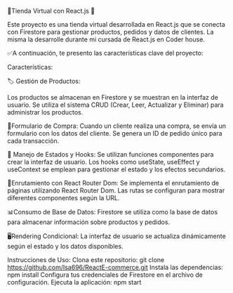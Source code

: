🌟Tienda Virtual con React.js 🛒

Este proyecto es una tienda virtual desarrollada en React.js que se conecta con Firestore para gestionar productos, pedidos y datos de clientes. 
La misma la desarrolle durante mi cursada de React.js en Coder house.

✅A continuación, te presento las características clave del proyecto:

Características:

🏷 Gestión de Productos:

Los productos se almacenan en Firestore y se muestran en la interfaz de usuario.
Se utiliza el sistema CRUD (Crear, Leer, Actualizar y Eliminar) para administrar los productos.

📄Formulario de Compra:
Cuando un cliente realiza una compra, se envía un formulario con los datos del cliente.
Se genera un ID de pedido único para cada transacción.

🎣 Manejo de Estados y Hooks:
Se utilizan funciones componentes para crear la interfaz de usuario.
Los hooks como useState, useEffect y useContext se emplean para gestionar el estado y los efectos secundarios.

🔗Enrutamiento con React Router Dom:
Se implementa el enrutamiento de páginas utilizando React Router Dom.
Las rutas se configuran para mostrar diferentes componentes según la URL.

📊Consumo de Base de Datos:
Firestore se utiliza como la base de datos para almacenar información sobre productos y pedidos.

🖥Rendering Condicional:
La interfaz de usuario se actualiza dinámicamente según el estado y los datos disponibles.

Instrucciones de Uso:
Clona este repositorio: git clone https://github.com/Isa696/ReactE-commerce.git
Instala las dependencias: npm install
Configura tus credenciales de Firestore en el archivo de configuración.
Ejecuta la aplicación: npm start
